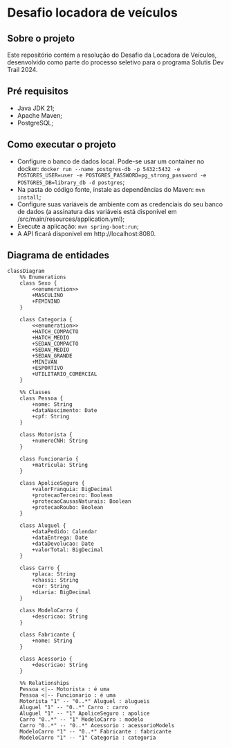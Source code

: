 # Desafio locadora de veículos

## Sobre o projeto

Este repositório contém a resolução do Desafio da Locadora de Veículos,
desenvolvido como parte do processo seletivo para o programa Solutis Dev Trail 2024.

## Pré requisitos

- Java JDK 21;
- Apache Maven;
- PostgreSQL;

## Como executar o projeto

- Configure o banco de dados local. Pode-se usar um container no docker: 
```docker run --name postgres-db -p 5432:5432 -e POSTGRES_USER=user -e POSTGRES_PASSWORD=pg_strong_password -e POSTGRES_DB=library_db -d postgres```;
- Na pasta do código fonte, instale as dependências do Maven: ```mvn install```;
- Configure suas variáveis de ambiente com as credenciais do seu banco de dados
(a assinatura das variáveis está disponível em /src/main/resources/application.yml);
- Execute a aplicação: ```mvn spring-boot:run```;
- A API ficará disponível em http://localhost:8080.

## Diagrama de entidades

```mermaid
classDiagram
    %% Enumerations
    class Sexo {
        <<enumeration>>
        +MASCULINO
        +FEMININO
    }

    class Categoria {
        <<enumeration>>
        +HATCH_COMPACTO
        +HATCH_MEDIO
        +SEDAN_COMPACTO
        +SEDAN_MEDIO
        +SEDAN_GRANDE
        +MINIVAN
        +ESPORTIVO
        +UTILITARIO_COMERCIAL
    }

    %% Classes
    class Pessoa {
        +nome: String
        +dataNascimento: Date
        +cpf: String
    }

    class Motorista {
        +numeroCNH: String
    }

    class Funcionario {
        +matricula: String
    }

    class ApoliceSeguro {
        +valorFranquia: BigDecimal
        +protecaoTerceiro: Boolean
        +protecaoCausasNaturais: Boolean
        +protecaoRoubo: Boolean
    }

    class Aluguel {
        +dataPedido: Calendar
        +dataEntrega: Date
        +dataDevolucao: Date
        +valorTotal: BigDecimal
    }

    class Carro {
        +placa: String
        +chassi: String
        +cor: String
        +diaria: BigDecimal
    }

    class ModeloCarro {
        +descricao: String
    }

    class Fabricante {
        +nome: String
    }

    class Acessorio {
        +descricao: String
    }

    %% Relationships
    Pessoa <|-- Motorista : é uma
    Pessoa <|-- Funcionario : é uma
    Motorista "1" -- "0..*" Aluguel : alugueis
    Aluguel "1" -- "0..*" Carro : carro
    Aluguel "1" -- "1" ApoliceSeguro : apolice
    Carro "0..*" -- "1" ModeloCarro : modelo
    Carro "0..*" -- "0..*" Acessorio : acessorioModels
    ModeloCarro "1" -- "0..*" Fabricante : fabricante
    ModeloCarro "1" -- "1" Categoria : categoria

```
